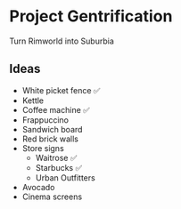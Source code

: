 # Project Gentrification

Turn Rimworld into Suburbia

## Ideas

- White picket fence ✅
- Kettle
- Coffee machine ✅
- Frappuccino
- Sandwich board
- Red brick walls
- Store signs
    - Waitrose ✅
    - Starbucks ✅
    - Urban Outfitters
- Avocado
- Cinema screens